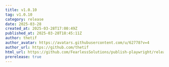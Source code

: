 ```yaml
---
title: v1.0.10
tag: v1.0.10
category: release
date: 2025-03-28
created_at: 2025-03-28T17:00:49Z
published_at: 2025-03-28T18:45:11Z
author: thetif
author_avatar: https://avatars.githubusercontent.com/u/62778?v=4
author_url: https://github.com/thetif
html_url: https://github.com/FearlessSolutions/publish-playwright/releases/tag/v1.0.10
prerelease: true
---
```




